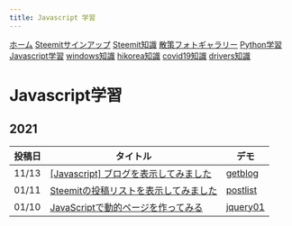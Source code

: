 ```yaml
---
title: Javascript 学習
---
```


[ホーム](../) [Steemitサインアップ](./steemitsignup.html) [Steemit知識](./steemittips.html) [散策フォトギャラリー](./photogarally.html) [Python学習](./python.html) [Javascript学習](./javascript.html) [windows知識](./windowstips.html) [hikorea知識](./hikorea.html) [covid19知識](./covid19tips.html) [drivers知識](./driverslicense.html)

# Javascript学習
## 2021

|投稿日|タイトル|デモ|
|---|---|---|
|11/13|[[Javascript] ブログを表示してみました](https://steemit.com/hive-161179/@yasu/2hx4ss-javascript)|[getblog](https://ojagggyo.github.io/steemitapi/getblog.html)|
|01/11|[Steemitの投稿リストを表示してみました](https://steemit.com/japanese/@yasu/mzctv-steemit)|[postlist](https://ojagggyo.github.io/postlist.html#yasu)|
|01/10|[JavaScriptで動的ページを作ってみる](https://steemit.com/japanese/@yasu/javascript)|[jquery01](https://ojagggyo.github.io/jquery01.html)|

